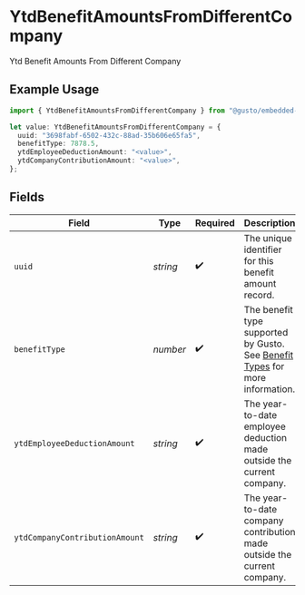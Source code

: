 # YtdBenefitAmountsFromDifferentCompany

Ytd Benefit Amounts From Different Company

## Example Usage

```typescript
import { YtdBenefitAmountsFromDifferentCompany } from "@gusto/embedded-api/models/components";

let value: YtdBenefitAmountsFromDifferentCompany = {
  uuid: "3698fabf-6502-432c-88ad-35b606e65fa5",
  benefitType: 7878.5,
  ytdEmployeeDeductionAmount: "<value>",
  ytdCompanyContributionAmount: "<value>",
};
```

## Fields

| Field                                                                                                                                             | Type                                                                                                                                              | Required                                                                                                                                          | Description                                                                                                                                       |
| ------------------------------------------------------------------------------------------------------------------------------------------------- | ------------------------------------------------------------------------------------------------------------------------------------------------- | ------------------------------------------------------------------------------------------------------------------------------------------------- | ------------------------------------------------------------------------------------------------------------------------------------------------- |
| `uuid`                                                                                                                                            | *string*                                                                                                                                          | :heavy_check_mark:                                                                                                                                | The unique identifier for this benefit amount record.                                                                                             |
| `benefitType`                                                                                                                                     | *number*                                                                                                                                          | :heavy_check_mark:                                                                                                                                | The benefit type supported by Gusto. See [Benefit Types](https://docs.gusto.com/embedded-payroll/reference/get-v1-benefits) for more information. |
| `ytdEmployeeDeductionAmount`                                                                                                                      | *string*                                                                                                                                          | :heavy_check_mark:                                                                                                                                | The year-to-date employee deduction made outside the current company.                                                                             |
| `ytdCompanyContributionAmount`                                                                                                                    | *string*                                                                                                                                          | :heavy_check_mark:                                                                                                                                | The year-to-date company contribution made outside the current company.                                                                           |